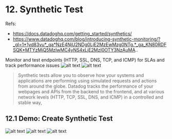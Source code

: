 # 12. Synthetic Test
Refs: 
- https://docs.datadoghq.com/getting_started/synthetics/
- https://www.datadoghq.com/blog/introducing-synthetic-monitoring/?_gl=1*1yd83vu*_ga*NzE4NjU2NDg0LjE2MzEwMzg0NTg.*_ga_KN80RDFSQK*MTYzMjQ5MzIwMC4yNS4xLjE2MzI0OTY3NzAuMA..


Monitor and test endpoints (HTTP, SSL, DNS, TCP, and ICMP) for SLAs and track performance issues
![alt text](../imgs/synthetics_test.png "")
![alt text](../imgs/synthetics_test_details.png "")


> Synthetic tests allow you to observe how your systems and applications are performing using simulated requests and actions from around the globe. Datadog tracks the performance of your webpages and APIs from the backend to the frontend, and at various network levels (HTTP, TCP, SSL, DNS, and ICMP) in a controlled and stable way,



## 12.1 Demo: Create Synthetic Test

![alt text](../imgs/create_synthetic_test1.png "")
![alt text](../imgs/create_synthetic_test2.png "")
![alt text](../imgs/create_synthetic_test3.png "")


